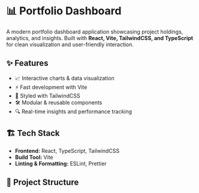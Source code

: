 # 📊 Portfolio Dashboard

A modern portfolio dashboard application showcasing project holdings, analytics, and insights. Built with **React, Vite, TailwindCSS, and TypeScript** for clean visualization and user-friendly interaction.

## ✨ Features
- 📈 Interactive charts & data visualization  
- ⚡ Fast development with Vite  
- 🎨 Styled with TailwindCSS  
- 🛠️ Modular & reusable components  
- 🔍 Real-time insights and performance tracking  

## 🏗️ Tech Stack
- **Frontend:** React, TypeScript, TailwindCSS  
- **Build Tool:** Vite  
- **Linting & Formatting:** ESLint, Prettier  

## 📂 Project Structure
